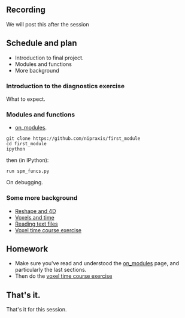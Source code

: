 ## Recording

We will post this after the session

## Schedule and plan

* Introduction to final project.
* Modules and functions
* More background

### Introduction to the diagnostics exercise

What to expect.

### Modules and functions

* [on_modules](https://textbook.nipraxis.org/on_modules).

```
git clone https://github.com/nipraxis/first_module
cd first_module
ipython
```

then (in IPython):

```
run spm_funcs.py
```

On debugging.

### Some more background

* [Reshape and 4D](https://textbook.nipraxis.org/reshape_and_4d)
* [Voxels and time](https://textbook.nipraxis.org/voxels_by_time)
* [Reading text files](https://textbook.nipraxis.org/reading_text)
* [Voxel time course
  exercise](https://hub.nipraxis.org/hub/user-redirect/git-pull?repo=https%3A//github.com/nipraxis/first_activation_exercise&subPath=first_activation.ipynb)

## Homework

* Make sure you've read and understood the
  [on_modules](https://textbook.nipraxis.org/on_modules) page, and particularly
  the last sections.
* Then do the [voxel time course
  exercise](https://hub.nipraxis.org/hub/user-redirect/git-pull?repo=https%3A//github.com/nipraxis/first_activation_exercise&subPath=first_activation.ipynb)

## That's it.

That's it for this session.
